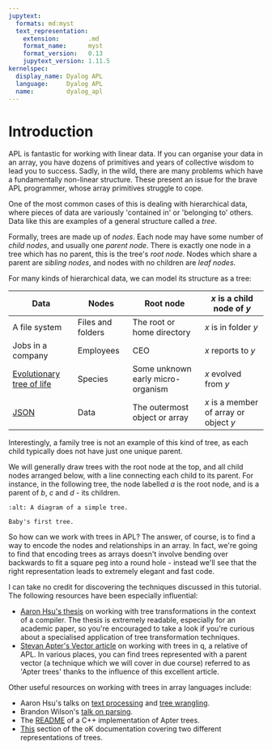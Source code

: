 ```yaml
---
jupytext:
  formats: md:myst
  text_representation:
    extension:        .md
    format_name:      myst
    format_version:   0.13
    jupytext_version: 1.11.5
kernelspec:
  display_name: Dyalog APL
  language:     Dyalog APL
  name:         dyalog_apl
---
```


# Introduction

APL is fantastic for working with linear data. If you can organise your data in an array, you have dozens of primitives and years of collective wisdom to lead you to success. Sadly, in the wild, there are many problems which have a fundamentally non-linear structure. These present an issue for the brave APL programmer, whose array primitives struggle to cope.

One of the most common cases of this is dealing with hierarchical data, where pieces of data are variously 'contained in' or 'belonging to' others. Data like this are examples of a general structure called a *tree*.

Formally, trees are made up of *nodes*. Each node may have some number of *child nodes*, and usually one *parent node*. There is exactly one node in a tree which has no parent, this is the tree's *root node*. Nodes which share a parent are *sibling nodes*, and nodes with no children are *leaf nodes*.

For many kinds of hierarchical data, we can model its structure as a tree:

| Data                       | Nodes             | Root node                  | $x$ is a child node of $y$  |
| -------------------------- | ----------------- | -------------------------- | --------------------------- |
| A file system              | Files and folders | The root or home directory | $x$ is in folder $y$        |
| Jobs in a company          | Employees         | CEO                        | $x$ reports to $y$          |
| [Evolutionary tree of life](https://en.wikipedia.org/wiki/Tree_of_life_(biology)) | Species | Some unknown early micro-organism | $x$ evolved from $y$ |
| [JSON](https://www.json.org/json-en.html) | Data | The outermost object or array | $x$ is a member of array or object $y$ |

Interestingly, a family tree is not an example of this kind of tree, as each child typically does not have just one unique parent.

We will generally draw trees with the root node at the top, and all child nodes arranged below, with a line connecting each child to its parent. For instance, in the following tree, the node labelled $a$ is the root node, and is a parent of $b$, $c$ and $d$ - its children.

```{figure} media/IntroTree_ManimCE_v0.18.1.png
:alt: A diagram of a simple tree.

Baby's first tree.
```

So how can we work with trees in APL? The answer, of course, is to find a way to encode the nodes and relationships in an array. In fact, we're going to find that encoding trees as arrays doesn't involve bending over backwards to fit a square peg into a round hole - instead we'll see that the right representation leads to extremely elegant and fast code.

I can take no credit for discovering the techniques discussed in this tutorial. The following resources have been especially influential:

- [Aaron Hsu's thesis](https://scholarworks.iu.edu/dspace/items/3ab772c9-92c9-4f59-bd95-40aff99e8c7a) on working with tree transformations in the context of a compiler. The thesis is extremely readable, especially for an academic paper, so you're encouraged to take a look if you're curious about a specialised application of tree transformation techniques.
- [Stevan Apter's Vector article](http://archive.vector.org.uk/art10500340) on working with trees in q, a relative of APL. In various places, you can find trees represented with a parent vector (a technique which we will cover in due course) referred to as 'Apter trees' thanks to the influence of this excellent article.

Other useful resources on working with trees in array languages include:

- Aaron Hsu's talks on [text processing](https://dyalog.tv/Dyalog22/?v=5I4YPkVU7mY) and [tree wrangling](https://dyalog.tv/Dyalog18/?v=hzPd3umu78g).
- Brandon Wilson's [talk on parsing](https://www.youtube.com/watch?v=Ym2TIKgiRkM).
- The [README](https://github.com/tlack/atree/blob/master/README.md) of a C++ implementation of Apter trees.
- [This](https://github.com/JohnEarnest/ok/blob/gh-pages/docs/Trees.md) section of the oK documentation covering two different representations of trees.
